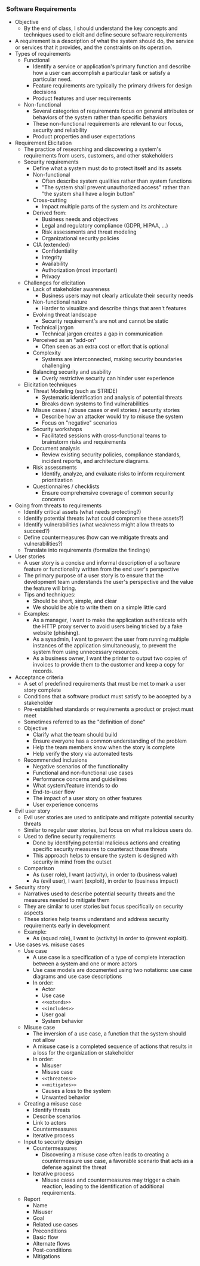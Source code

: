 ### Software Requirements
- Objective
	- By the end of class, I should understand the key concepts and techniques used to elicit and define secure software requirements
- A requirement is a description of what the system should do, the service or services that it provides, and the constraints on its operation. 
- Types of requirements
	- Functional
		- Identify a service or application's primary function and describe how a user can accomplish a particular task or satisfy a particular need.
		- Feature requirements are typically the primary drivers for design decisions
		- Product features and user requirements
	- Non-functional
		- Several categories of requirements focus on general attributes or behaviors of the system rather than specific behaviors
		- These non-functional requirements are relevant to our focus, security and reliability
		- Product properties and user expectations
- Requirement Elicitation
	- The practice of researching and discovering a system's requirements from users, customers, and other stakeholders
	- Security requirements
		- Define what a system must do to protect itself and its assets
		- Non-functional
			- Often describe system qualities rather than system functions
			- "The system shall prevent unauthorized access" rather than "the system shall have a login button"
		- Cross-cutting
			- Impact multiple parts of the system and its architecture
		- Derived from:
			- Business needs and objectives
			- Legal and regulatory compliance (GDPR, HIPAA, ...)
			- Risk assessments and threat modeling 
			- Organizational security policies
		- CIA (extended)
			- Confidentiality
			- Integrity
			- Availability
			- Authorization (most important)
			- Privacy
	- Challenges for elicitation
		- Lack of stakeholder awareness
			- Business users may not clearly articulate their security needs
		- Non-functional nature
			- Harder to visualize and describe things that aren't features
		- Evolving threat landscape
			- Security requirement's are not and cannot be static
		- Technical jargon
			- Technical jargon creates a gap in communication
		- Perceived as an "add-on"
			- Often seen as an extra cost or effort that is optional
		- Complexity
			- Systems are interconnected, making security boundaries challenging
		- Balancing security and usability
			- Overly restrictive security can hinder user experience
	- Elicitation techniques
		- Threat Modeling (such as STRIDE)
			- Systematic identification and analysis of potential threats
			- Breaks down systems to find vulnerabilities
		- Misuse cases / abuse cases or evil stories / security stories
			- Describe how an attacker would try to misuse the system
			- Focus on "negative" scenarios
		- Security workshops
			- Facilitated sessions with cross-functional teams to brainstorm risks and requirements
		- Document analysis
			- Review existing security policies, compliance standards, incident reports, and architecture diagrams.
		- Risk assessments
			- Identify, analyze, and evaluate risks to inform requirement prioritization
		- Questionnaires / checklists
			- Ensure comprehensive coverage of common security concerns
- Going from threats to requirements
	- Identify critical assets (what needs protecting?)
	- Identify potential threats (what could compromise these assets?)
	- Identify vulnerabilities (what weakness might allow threats to succeed?)
	- Define countermeasures (how can we mitigate threats and vulnerabilities?)
	- Translate into requirements (formalize the findings)
- User stories
	- A user story is a concise and informal description of a software feature or functionality written from the end user's perspective
	- The primary purpose of a user story is to ensure that the development team understands the user's perspective and the value the feature will bring.
	- Tips and techniques:
		- Should be short, simple, and clear
		- We should be able to write them on a simple little card
	- Examples:
		- As a manager, I want to make the application authenticate with the HTTP proxy server to avoid users being tricked by a fake website (phishing).
		- As a sysadmin, I want to prevent the user from running multiple instances of the application simultaneously, to prevent the system from using unnecessary resources.
		- As a business owner, I want the printer to output two copies of invoices to provide them to the customer and keep a copy for records.
- Acceptance criteria
	- A set of predefined requirements that must be met to mark a user story complete
	- Conditions that a software product must satisfy to be accepted by a stakeholder
	- Pre-established standards or requirements a product or project must meet
	- Sometimes referred to as the "definition of done"
	- Objective
		- Clarify what the team should build
		- Ensure everyone has a common understanding of the problem
		- Help the team members know when the story is complete
		- Help verify the story via automated tests
	- Recommended inclusions
		- Negative scenarios of the functionality
		- Functional and non-functional use cases
		- Performance concerns and guidelines
		- What system/feature intends to do
		- End-to-user flow
		- The impact of a user story on other features
		- User experience concerns
- Evil user story
	- Evil user stories are used to anticipate and mitigate potential security threats
	- Similar to regular user stories, but focus on what malicious users do.
	- Used to define security requirements
		- Done by identifying potential malicious actions and creating specific security measures to counteract those threats
		- This approach helps to ensure the system is designed with security in mind from the outset
	- Comparison
		- As (user role), I want (activity), in order to (business value)
		- As (evil user), I want (exploit), in order to (business impact)
- Security story
	- Narratives used to describe potential security threats and the measures needed to mitigate them
	- They are similar to user stories but focus specifically on security aspects
	- These stories help teams understand and address security requirements early in development
	- Example:
		- As (squad role), I want to (activity) in order to (prevent exploit).
- Use cases vs. misuse cases
	- Use case
		- A use case is a specification of a type of complete interaction between a system and one or more actors
		- Use case models are documented using two notations: use case diagrams and use case descriptions
		- In order:
			- Actor
			- Use case
			- `<<extends>>`
			- `<<includes>>`
			- User goal
			- System behavior
	- Misuse case
		- The inversion of a use case, a function that the system should not allow
		- A misuse case is a completed sequence of actions that results in a loss for the organization or stakeholder
		- In order:
			- Misuser
			- Misuse case
			- `<<threatens>>`
			- `<<mitigates>>`
			- Causes a loss to the system
			- Unwanted behavior
	- Creating a misuse case
		- Identify threats
		- Describe scenarios
		- Link to actors
		- Countermeasures
		- Iterative process
	- Input to security design
		- Countermeasures
			- Discovering a misuse case often leads to creating a countermeasure use case, a favorable scenario that acts as a defense against the threat
		- Iterative process
			- Misuse cases and countermeasures may trigger a chain reaction, leading to the identification of additional requirements.
	- Report
		- Name
		- Misuser
		- Goal
		- Related use cases
		- Preconditions
		- Basic flow
		- Alternate flows
		- Post-conditions
		- Mitigations